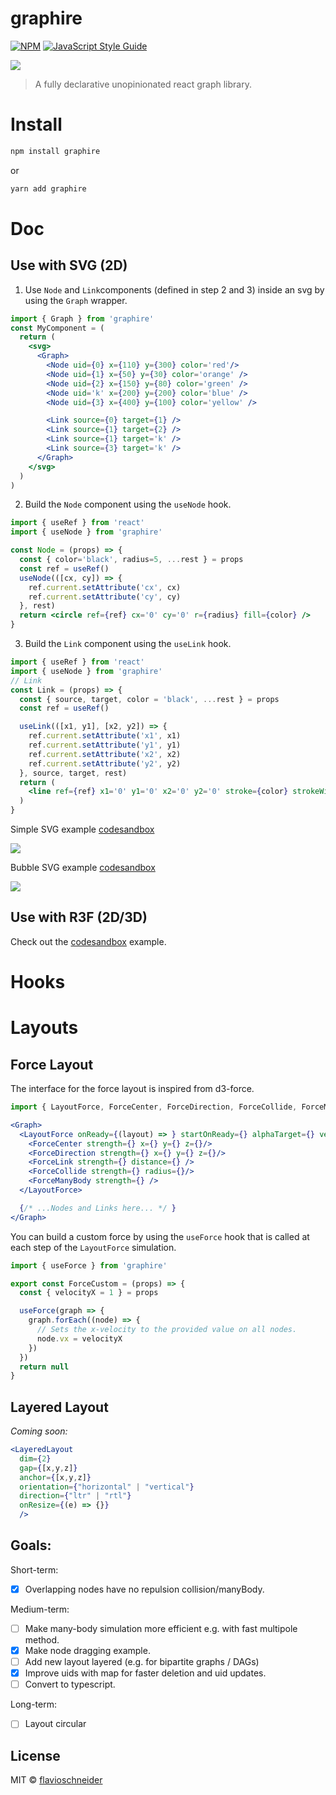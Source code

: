 # graphire

[![NPM](https://img.shields.io/npm/v/graphire.svg)](https://www.npmjs.com/package/graphire) [![JavaScript Style Guide](https://img.shields.io/badge/code_style-standard-brightgreen.svg)](https://standardjs.com)


<a href="https://codesandbox.io/s/graphire-forcelayout-example-jet3q"><img src="markdown/preview.png"></a>

> A fully declarative unopinionated react graph library.


# Install

```bash
npm install graphire
```
or
```bash
yarn add graphire
```

# Doc 

## Use with SVG (2D)

1. Use `Node` and `Link`components  (defined in step 2 and 3) inside an svg by using the `Graph` wrapper.

```jsx
import { Graph } from 'graphire'
const MyComponent = (
  return (
    <svg>
      <Graph>
        <Node uid={0} x={110} y={300} color='red'/>
        <Node uid={1} x={50} y={30} color='orange' />
        <Node uid={2} x={150} y={80} color='green' />
        <Node uid='k' x={200} y={200} color='blue' />
        <Node uid={3} x={400} y={100} color='yellow' />

        <Link source={0} target={1} />
        <Link source={1} target={2} />
        <Link source={1} target='k' />
        <Link source={3} target='k' />
      </Graph>
    </svg>
  )
)
```

2. Build the `Node` component using the `useNode` hook.
```jsx 
import { useRef } from 'react'
import { useNode } from 'graphire'

const Node = (props) => {
  const { color='black', radius=5, ...rest } = props
  const ref = useRef()
  useNode(([cx, cy]) => {
    ref.current.setAttribute('cx', cx)  
    ref.current.setAttribute('cy', cy)  
  }, rest) 
  return <circle ref={ref} cx='0' cy='0' r={radius} fill={color} />
}
```

3. Build the `Link` component using the `useLink` hook.
```jsx 
import { useRef } from 'react'
import { useNode } from 'graphire'
// Link 
const Link = (props) => {
  const { source, target, color = 'black', ...rest } = props
  const ref = useRef()

  useLink(([x1, y1], [x2, y2]) => {
    ref.current.setAttribute('x1', x1)  
    ref.current.setAttribute('y1', y1)  
    ref.current.setAttribute('x2', x2)  
    ref.current.setAttribute('y2', y2)  
  }, source, target, rest)
  return (
    <line ref={ref} x1='0' y1='0' x2='0' y2='0' stroke={color} strokeWidth={1} />
  )
}
```

Simple SVG example [codesandbox](https://codesandbox.io/s/graphire-svg-simple-graph-example-eftpc?file=/src/App.js:184-633) 

<a href="https://codesandbox.io/s/graphire-svg-simple-graph-example-eftpc?file=/src/App.js:184-633"><img src="markdown/svg-example.png"></a>

Bubble SVG example [codesandbox](https://codesandbox.io/s/graphire-svg-bubble-example-e33ss)

<a href="https://codesandbox.io/s/graphire-svg-bubble-example-e33ss"><img src="markdown/svg-bubble-example.png"></a>


## Use with R3F (2D/3D)
Check out the [codesandbox](https://codesandbox.io/s/graphire-forcelayout-example-jet3q) example. 

# Hooks 


# Layouts 

## Force Layout 
The interface for the force layout is inspired from d3-force.
```jsx
import { LayoutForce, ForceCenter, ForceDirection, ForceCollide, ForceManyBody, ForceLink } from 'graphire'

<Graph>
  <LayoutForce onReady={(layout) => } startOnReady={} alphaTarget={} velocityDecay={}>
    <ForceCenter strength={} x={} y={} z={}/> 
    <ForceDirection strength={} x={} y={} z={}/> 
    <ForceLink strength={} distance={} />
    <ForceCollide strength={} radius={}/>
    <ForceManyBody strength={} />
  </LayoutForce>

  {/* ...Nodes and Links here... */ }
</Graph>
```

You can build a custom force by using the `useForce` hook that is called at each step of the `LayoutForce` simulation. 

```jsx
import { useForce } from 'graphire'

export const ForceCustom = (props) => {
  const { velocityX = 1 } = props

  useForce(graph => {
    graph.forEach((node) => {
      // Sets the x-velocity to the provided value on all nodes.
      node.vx = velocityX 
    })
  })
  return null
}
```

## Layered Layout 

_Coming soon:_

```jsx
<LayeredLayout 
  dim={2}
  gap={[x,y,z]}
  anchor={[x,y,z]}
  orientation={"horizontal" | "vertical"}
  direction={"ltr" | "rtl"}
  onResize={(e) => {}}
  />
```


## Goals:
Short-term: 
- [x] Overlapping nodes have no repulsion collision/manyBody. 

Medium-term:
- [ ] Make many-body simulation more efficient e.g. with fast multipole method.
- [x] Make node dragging example.
- [ ] Add new layout layered (e.g. for bipartite graphs / DAGs)
- [x] Improve uids with map for faster deletion and uid updates. 
- [ ] Convert to typescript. 

Long-term:
- [ ] Layout circular  

## License

MIT © [flavioschneider](https://github.com/flavioschneider)
